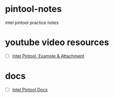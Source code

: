 # pintool-notes
intel pintool practice notes
# youtube video resources
- [ ] [Intel Pintool, Example & Attachment](https://www.youtube.com/watch?v=8RBPfpdWNLw&t=11s)
# docs
- [ ] [Intel Pintool Docs](https://software.intel.com/sites/landingpage/pintool/docs/98484/Pin/html/index.html)
